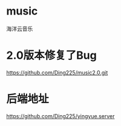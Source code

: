 # music

海洋云音乐
# 2.0版本修复了Bug
https://github.com/Ding225/music2.0.git

# 后端地址
https://github.com/Ding225/yingyue.server
